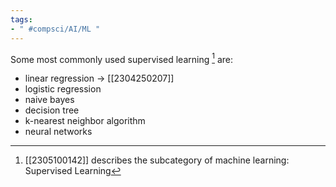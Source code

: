 ```yaml
---
tags:
- " #compsci/AI/ML "
---
```


Some most commonly used supervised learning [^1] are:
- linear regression → [[2304250207]]
- logistic regression
- naive bayes
- decision tree
- k-nearest neighbor algorithm
- neural networks

[^1]: [[2305100142]] describes the subcategory of machine learning: Supervised Learning